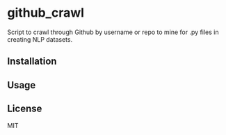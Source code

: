 # github_crawl
Script to crawl through Github by username or repo to mine for .py files in creating NLP datasets.

## Installation


## Usage


## License
MIT
